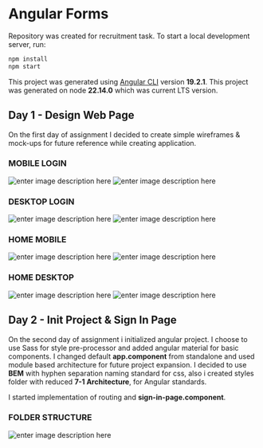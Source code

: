 # Angular Forms
Repository was created for recruitment task. To start a local development server, run:

```bash
npm install
npm start
```

This project was generated using [Angular CLI](https://github.com/angular/angular-cli) version **19.2.1**.
This project was generated on node **22.14.0** which was current LTS version.

## Day 1 - Design Web Page
On the first day of assignment I decided to create simple wireframes & mock-ups for future reference while creating application.

### MOBILE LOGIN
![enter image description here](https://i.imgur.com/B53iruu.png)
![enter image description here](https://i.imgur.com/Zl1rw1K.png)
### DESKTOP LOGIN
![enter image description here](https://i.imgur.com/d565sTw.png)
![enter image description here](https://i.imgur.com/CqZy1Gv.png)
### HOME MOBILE
![enter image description here](https://i.imgur.com/zJs9PEL.png)
![enter image description here](https://i.imgur.com/uDXc0dg.png)
### HOME DESKTOP
![enter image description here](https://i.imgur.com/mrFucCK.png)
![enter image description here](https://i.imgur.com/29WG6Yk.png)

 ## Day 2 - Init Project & Sign In Page
On the second day of assignment i initialized angular project. I choose to use Sass for style pre-processor and added angular material for basic components. I changed default **app.component** from standalone and used module based architecture for future project expansion. I decided to use **BEM** with hyphen separation naming standard for css, also i created styles folder with reduced **7-1 Architecture**, for Angular standards.

I started implementation of routing and **sign-in-page.component**.

### FOLDER STRUCTURE
![enter image description here](https://i.imgur.com/O0NGnwZ.png)

